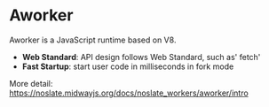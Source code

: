 # Aworker

Aworker is a JavaScript runtime based on V8.

+ **Web Standard**: API design follows Web Standard, such as' fetch'
+ **Fast Startup**: start user code in milliseconds in fork mode

More detail: https://noslate.midwayjs.org/docs/noslate_workers/aworker/intro
